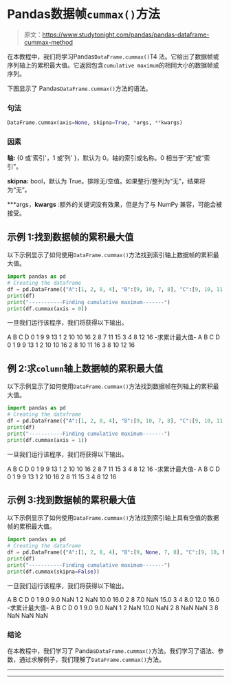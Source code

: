 # Pandas数据帧`cummax()`方法

> 原文：<https://www.studytonight.com/pandas/pandas-dataframe-cummax-method>

在本教程中，我们将学习Pandas`DataFrame.cummax()`T4 法。它给出了数据帧或序列轴上的累积最大值。它返回包含`cumulative maximum`的相同大小的数据帧或序列。

下图显示了 Pandas`DataFrame.cummax()`方法的语法。

### 句法

```py
DataFrame.cummax(axis=None, skipna=True, *args, **kwargs)
```

### 因素

**轴:** {0 或'索引'，1 或'列' }，默认为 0。轴的索引或名称。0 相当于“无”或“索引”。

**skipna:** bool，默认为 True。排除无/空值。如果整行/整列为“无”，结果将为“无”。

***args，**kwargs** :额外的关键词没有效果，但是为了与 NumPy 兼容，可能会被接受。

## 示例 1:找到数据帧的累积最大值

以下示例显示了如何使用`DataFrame.cummax()`方法找到索引轴上数据帧的累积最大值。

```py
import pandas as pd  
# Creating the dataframe 
df = pd.DataFrame({"A":[1, 2, 8, 4], "B":[9, 10, 7, 8], "C":[9, 10, 11, 12],"D":[13, 16, 15, 16]})
print(df)
print("-----------Finding cumulative maximum-------")
print(df.cummax(axis = 0))
```

一旦我们运行该程序，我们将获得以下输出。

A B C D
0 1 9 9 13
1 2 10 10 16
2 8 7 11 15
3 4 8 12 16
-求累计最大值-
A B C D
0 1 9 9 13
1 2 10 10 16
2 8 10 11 16
3 8 10 12 16

## 例 2:求`column`轴上数据帧的累积最大值

以下示例显示了如何使用`DataFrame.cummax()`方法找到数据帧在列轴上的累积最大值。

```py
import pandas as pd  
# Creating the dataframe 
df = pd.DataFrame({"A":[1, 2, 8, 4], "B":[9, 10, 7, 8], "C":[9, 10, 11, 12],"D":[13, 16, 15, 16]})
print(df)
print("-----------Finding cumulative maximum-------")
print(df.cummax(axis = 1))
```

一旦我们运行该程序，我们将获得以下输出。

A B C D
0 1 9 9 13
1 2 10 10 16
2 8 7 11 15
3 4 8 12 16
-求累计最大值-
A B C D
0 1 9 9 13
1 2 10 16
2 8 11 15
3 4 8 12 16

## 示例 3:找到数据帧的累积最大值

以下示例显示了如何使用`DataFrame.cummax()`方法找到索引轴上具有空值的数据帧的累积最大值。

```py
import pandas as pd  
# Creating the dataframe 
df = pd.DataFrame({"A":[1, 2, 8, 4], "B":[9, None, 7, 8], "C":[9, 10, None, 12],"D":[None, 16, 15, 16]}) 
print(df)
print("-----------Finding cumulative maximum-------")
print(df.cummax(skipna=False))
```

一旦我们运行该程序，我们将获得以下输出。

A B C D
0 1 9.0 9.0 NaN
1 2 NaN 10.0 16.0
2 8 7.0 NaN 15.0
3 4 8.0 12.0 16.0
-求累计最大值-
A B C D
0 1 9.0 9.0 NaN
1 2 NaN 10.0 NaN
2 8 NaN NaN
3 8 NaN NaN NaN

### 结论

在本教程中，我们学习了 Pandas`DataFrame.cummax()`方法。我们学习了语法、参数，通过求解例子，我们理解了`DataFrame.cummax()`方法。

* * *

* * *
